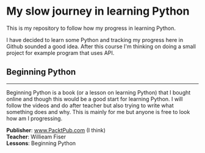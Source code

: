 # My slow journey in learning Python

This is my repository to follow how my progress in learning Python. 

I have decided to learn some Python and tracking my progress here in Github sounded a good idea. 
After this course I'm thinking on doing a small project for example 
program that uses API.

## Beginning Python
___
Beginning Python is a book (or a lesson on learning Python) that I bought online and though 
this would be a good start for learning Python. 
I will follow the videos and do after teacher but 
also trying to write what something does and why. 
This is mainly for me but anyone is free to look
how am I progressing.

**Publisher**: www.PacktPub.com (I think)   
**Teacher**: Willieam Fiser  
**Lessons**: Beginning Python
